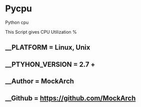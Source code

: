 # Pycpu
Python cpu 


This Script gives CPU Utilization %

## __PLATFORM = Linux, Unix

## __PTYHON_VERSION = 2.7 +

## __Author = MockArch

## __Github = https://github.com/MockArch
